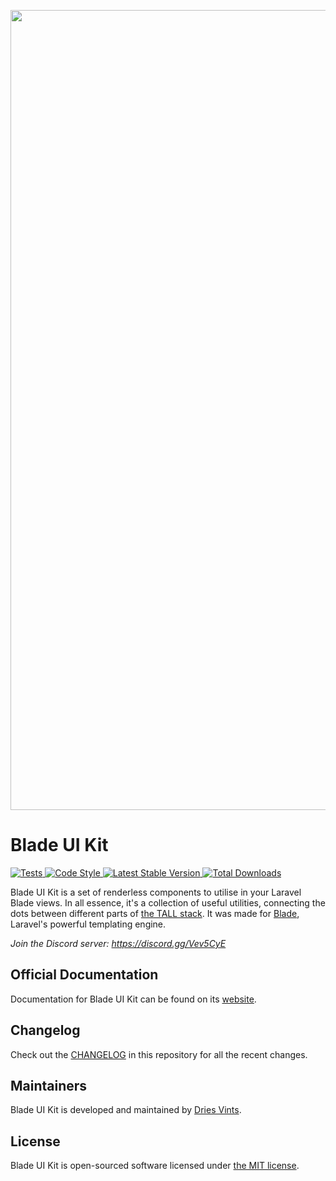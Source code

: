 <p align="center">
    <img src="https://github.com/blade-ui-kit/art/blob/main/socialcard.png" width="1280" title="Social Card Blade UI Kit">
</p>

# Blade UI Kit

<a href="https://github.com/blade-ui-kit/blade-ui-kit/actions?query=workflow%3ATests">
    <img src="https://github.com/blade-ui-kit/blade-ui-kit/workflows/Tests/badge.svg" alt="Tests">
</a>
<a href="https://github.styleci.io/repos/263720853">
    <img src="https://github.styleci.io/repos/263720853/shield?style=flat" alt="Code Style">
</a>
<a href="https://packagist.org/packages/blade-ui-kit/blade-ui-kit">
    <img src="https://img.shields.io/packagist/v/blade-ui-kit/blade-ui-kit" alt="Latest Stable Version">
</a>
<a href="https://packagist.org/packages/blade-ui-kit/blade-ui-kit">
    <img src="https://img.shields.io/packagist/dt/blade-ui-kit/blade-ui-kit" alt="Total Downloads">
</a>

Blade UI Kit is a set of renderless components to utilise in your Laravel Blade views. In all essence, it's a collection of useful utilities, connecting the dots between different parts of [the TALL stack](https://tallstack.dev). It was made for [Blade](https://laravel.com/docs/blade), Laravel's powerful templating engine.

*Join the Discord server: https://discord.gg/Vev5CyE*

## Official Documentation

Documentation for Blade UI Kit can be found on its [website](https://blade-ui-kit.com/docs).

## Changelog

Check out the [CHANGELOG](CHANGELOG.md) in this repository for all the recent changes.

## Maintainers

Blade UI Kit is developed and maintained by [Dries Vints](https://driesvints.com).

## License

Blade UI Kit is open-sourced software licensed under [the MIT license](LICENSE.md).
